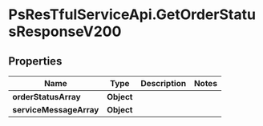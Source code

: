 # PsResTfulServiceApi.GetOrderStatusResponseV200

## Properties
Name | Type | Description | Notes
------------ | ------------- | ------------- | -------------
**orderStatusArray** | **Object** |  | 
**serviceMessageArray** | **Object** |  | 
